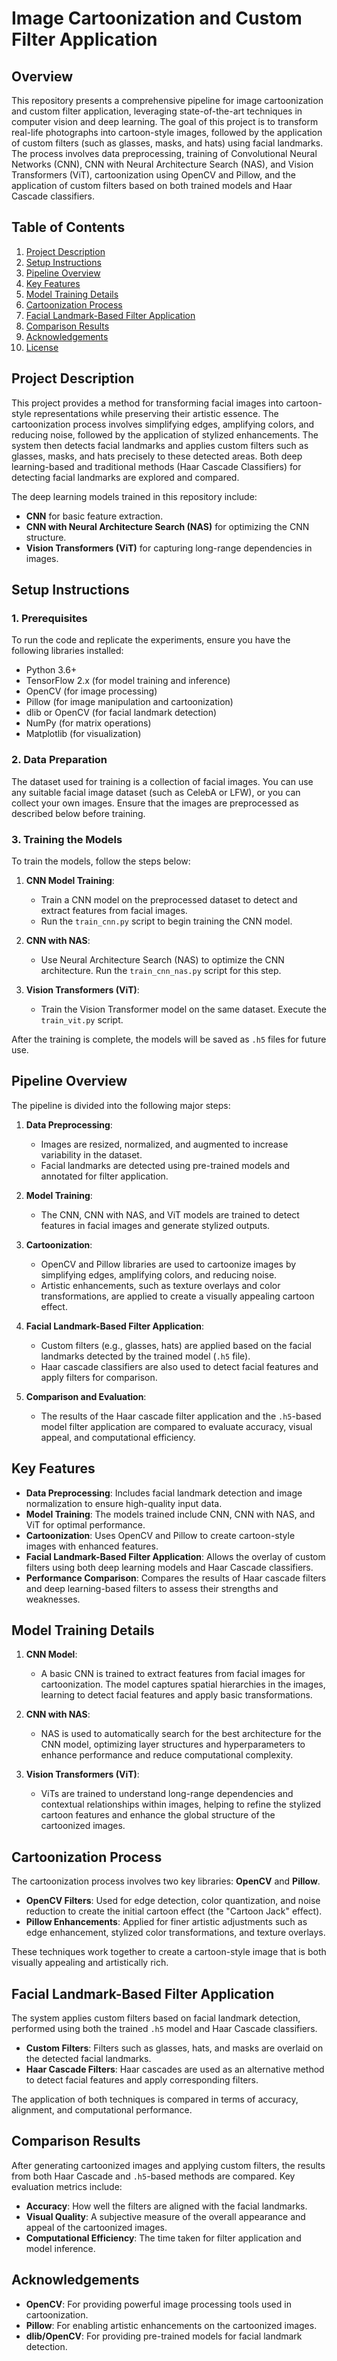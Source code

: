 # Image Cartoonization and Custom Filter Application

## Overview

This repository presents a comprehensive pipeline for image cartoonization and custom filter application, leveraging state-of-the-art techniques in computer vision and deep learning. The goal of this project is to transform real-life photographs into cartoon-style images, followed by the application of custom filters (such as glasses, masks, and hats) using facial landmarks. The process involves data preprocessing, training of Convolutional Neural Networks (CNN), CNN with Neural Architecture Search (NAS), and Vision Transformers (ViT), cartoonization using OpenCV and Pillow, and the application of custom filters based on both trained models and Haar Cascade classifiers.

## Table of Contents

1. [Project Description](#project-description)
2. [Setup Instructions](#setup-instructions)
3. [Pipeline Overview](#pipeline-overview)
4. [Key Features](#key-features)
5. [Model Training Details](#model-training-details)
6. [Cartoonization Process](#cartoonization-process)
7. [Facial Landmark-Based Filter Application](#facial-landmark-based-filter-application)
8. [Comparison Results](#comparison-results)
9. [Acknowledgements](#acknowledgements)
10. [License](#license)

## Project Description

This project provides a method for transforming facial images into cartoon-style representations while preserving their artistic essence. The cartoonization process involves simplifying edges, amplifying colors, and reducing noise, followed by the application of stylized enhancements. The system then detects facial landmarks and applies custom filters such as glasses, masks, and hats precisely to these detected areas. Both deep learning-based and traditional methods (Haar Cascade Classifiers) for detecting facial landmarks are explored and compared.

The deep learning models trained in this repository include:
- **CNN** for basic feature extraction.
- **CNN with Neural Architecture Search (NAS)** for optimizing the CNN structure.
- **Vision Transformers (ViT)** for capturing long-range dependencies in images.

## Setup Instructions

### 1. Prerequisites

To run the code and replicate the experiments, ensure you have the following libraries installed:

- Python 3.6+
- TensorFlow 2.x (for model training and inference)
- OpenCV (for image processing)
- Pillow (for image manipulation and cartoonization)
- dlib or OpenCV (for facial landmark detection)
- NumPy (for matrix operations)
- Matplotlib (for visualization)



### 2. Data Preparation

The dataset used for training is a collection of facial images. You can use any suitable facial image dataset (such as CelebA or LFW), or you can collect your own images. Ensure that the images are preprocessed as described below before training.

### 3. Training the Models

To train the models, follow the steps below:

1. **CNN Model Training**: 
    - Train a CNN model on the preprocessed dataset to detect and extract features from facial images.
    - Run the `train_cnn.py` script to begin training the CNN model.

2. **CNN with NAS**:
    - Use Neural Architecture Search (NAS) to optimize the CNN architecture. Run the `train_cnn_nas.py` script for this step.

3. **Vision Transformers (ViT)**:
    - Train the Vision Transformer model on the same dataset. Execute the `train_vit.py` script.

After the training is complete, the models will be saved as `.h5` files for future use.

## Pipeline Overview

The pipeline is divided into the following major steps:

1. **Data Preprocessing**:
   - Images are resized, normalized, and augmented to increase variability in the dataset.
   - Facial landmarks are detected using pre-trained models and annotated for filter application.

2. **Model Training**:
   - The CNN, CNN with NAS, and ViT models are trained to detect features in facial images and generate stylized outputs.

3. **Cartoonization**:
   - OpenCV and Pillow libraries are used to cartoonize images by simplifying edges, amplifying colors, and reducing noise.
   - Artistic enhancements, such as texture overlays and color transformations, are applied to create a visually appealing cartoon effect.

4. **Facial Landmark-Based Filter Application**:
   - Custom filters (e.g., glasses, hats) are applied based on the facial landmarks detected by the trained model (`.h5` file).
   - Haar cascade classifiers are also used to detect facial features and apply filters for comparison.

5. **Comparison and Evaluation**:
   - The results of the Haar cascade filter application and the `.h5`-based model filter application are compared to evaluate accuracy, visual appeal, and computational efficiency.

## Key Features

- **Data Preprocessing**: Includes facial landmark detection and image normalization to ensure high-quality input data.
- **Model Training**: The models trained include CNN, CNN with NAS, and ViT for optimal performance.
- **Cartoonization**: Uses OpenCV and Pillow to create cartoon-style images with enhanced features.
- **Facial Landmark-Based Filter Application**: Allows the overlay of custom filters using both deep learning models and Haar Cascade classifiers.
- **Performance Comparison**: Compares the results of Haar cascade filters and deep learning-based filters to assess their strengths and weaknesses.

## Model Training Details

1. **CNN Model**:
   - A basic CNN is trained to extract features from facial images for cartoonization. The model captures spatial hierarchies in the images, learning to detect facial features and apply basic transformations.

2. **CNN with NAS**:
   - NAS is used to automatically search for the best architecture for the CNN model, optimizing layer structures and hyperparameters to enhance performance and reduce computational complexity.

3. **Vision Transformers (ViT)**:
   - ViTs are trained to understand long-range dependencies and contextual relationships within images, helping to refine the stylized cartoon features and enhance the global structure of the cartoonized images.

## Cartoonization Process

The cartoonization process involves two key libraries: **OpenCV** and **Pillow**.

- **OpenCV Filters**: Used for edge detection, color quantization, and noise reduction to create the initial cartoon effect (the "Cartoon Jack" effect).
- **Pillow Enhancements**: Applied for finer artistic adjustments such as edge enhancement, stylized color transformations, and texture overlays.

These techniques work together to create a cartoon-style image that is both visually appealing and artistically rich.

## Facial Landmark-Based Filter Application

The system applies custom filters based on facial landmark detection, performed using both the trained `.h5` model and Haar Cascade classifiers.

- **Custom Filters**: Filters such as glasses, hats, and masks are overlaid on the detected facial landmarks.
- **Haar Cascade Filters**: Haar cascades are used as an alternative method to detect facial features and apply corresponding filters.

The application of both techniques is compared in terms of accuracy, alignment, and computational performance.

## Comparison Results

After generating cartoonized images and applying custom filters, the results from both Haar Cascade and `.h5`-based methods are compared. Key evaluation metrics include:
- **Accuracy**: How well the filters are aligned with the facial landmarks.
- **Visual Quality**: A subjective measure of the overall appearance and appeal of the cartoonized images.
- **Computational Efficiency**: The time taken for filter application and model inference.

## Acknowledgements

- **OpenCV**: For providing powerful image processing tools used in cartoonization.
- **Pillow**: For enabling artistic enhancements on the cartoonized images.
- **dlib/OpenCV**: For providing pre-trained models for facial landmark detection.

